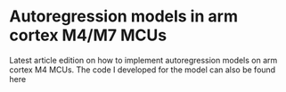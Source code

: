 # Autoregression models in arm cortex M4/M7 MCUs
Latest article edition on how to implement autoregression models on arm cortex M4 MCUs. The code I developed for the model can also be found here
